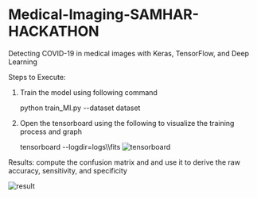 # Medical-Imaging-SAMHAR-HACKATHON

Detecting COVID-19 in medical images with Keras, TensorFlow, and Deep Learning

Steps to Execute:
1. Train the model using following command

   python train_MI.py --dataset dataset
   
2. Open the tensorboard using the following to visualize the training process and graph

   tensorboard --logdir=logs\\\fits
   ![tensorboard](https://user-images.githubusercontent.com/64470242/80485068-614ffe00-8976-11ea-919e-4bc1fe396e18.png)
  
 Results: compute the confusion matrix and and use it to derive the raw accuracy, sensitivity, and specificity
 
 ![result](https://user-images.githubusercontent.com/64470242/80486905-87c36880-8979-11ea-8880-489e018b9c34.png)
 

   

   

   

